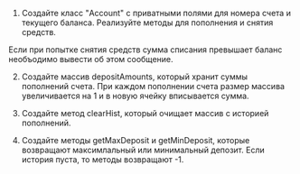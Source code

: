 1. Создайте класс "Account" с приватными полями для номера счета и текущего баланса. Реализуйте методы для пополнения и снятия средств. 
<p>
Если при попытке снятия средств сумма списания превышает баланс необъодимо вывести об этом сообщение.
</p>

2. Создайте массив depositAmounts, который хранит суммы пополнений счета. При каждом пополнении счета размер массива увеличивается на 1 и в новую ячейку вписывается сумма. 

3. Создайте метод clearHist, который очищает массив с историей пополнений. 

4. Создайте методы getMaxDeposit и getMinDeposit, которые возвращают максимлальный или минимальный депозит. Если история пуста, то методы возвращают -1.

